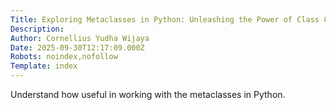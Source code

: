 ```yaml
---
Title: Exploring Metaclasses in Python: Unleashing the Power of Class Creation
Description: 
Author: Cornellius Yudha Wijaya
Date: 2025-09-30T12:17:09.000Z
Robots: noindex,nofollow
Template: index
---
```

Understand how useful in working with the metaclasses in Python.